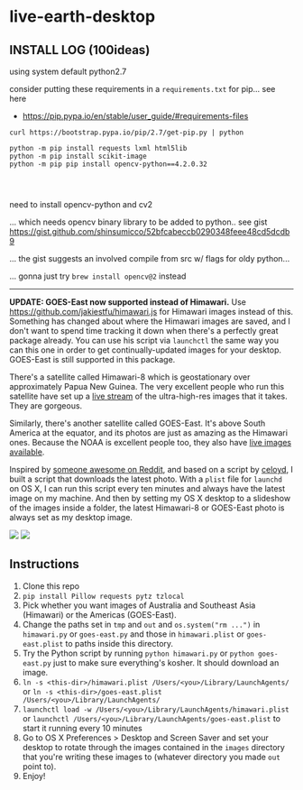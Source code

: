# live-earth-desktop

## INSTALL LOG (100ideas)

using system default python2.7

consider putting these requirements in a `requirements.txt` for pip... see here
- https://pip.pypa.io/en/stable/user_guide/#requirements-files

```shell
curl https://bootstrap.pypa.io/pip/2.7/get-pip.py | python

python -m pip install requests lxml html5lib
python -m pip install scikit-image
python -m pip pip install opencv-python==4.2.0.32




```

need to install opencv-python and cv2

... which needs opencv binary library to be added to python.. see gist
https://gist.github.com/shinsumicco/52bfcabeccb0290348feee48cd5dcdb9

... the gist suggests an involved compile from src w/ flags for oldy python...

... gonna just try `brew install opencv@2` instead


---

**UPDATE: GOES-East now supported instead of Himawari.** Use https://github.com/jakiestfu/himawari.js for Himawari images instead of this. Something has changed about where the Himawari images are saved, and I don't want to spend time tracking it down when there's a perfectly great package already. You can use his script via `launchctl` the same way you can this one in order to get continually-updated images for your desktop. GOES-East is still supported in this package.

There's a satellite called Himawari-8 which is geostationary over approximately Papua New Guinea. The very excellent people who run this satellite have set up a [live stream](http://himawari8.nict.go.jp/) of the ultra-high-res images that it takes. They are gorgeous.

Similarly, there's another satellite called GOES-East. It's above South America at the equator, and its photos are just as amazing as the Himawari ones. Because the NOAA is excellent people too, they also have [live images available](https://www.star.nesdis.noaa.gov/GOES/GOES16_FullDisk.php).

Inspired by [someone awesome on Reddit](https://www.reddit.com/r/programming/comments/441do9/i_made_a_windows_powershell_script_that_puts_a/), and based on a script by [celoyd](https://github.com/celoyd), I built a script that downloads the latest photo. With a `plist` file for `launchd` on OS X, I can run this script every ten minutes and always have the latest image on my machine. And then by setting my OS X desktop to a slideshow of the images inside a folder, the latest Himawari-8 or GOES-East photo is always set as my desktop image.

![](himawari-example.png)
![](goes-example.png)

## Instructions

1. Clone this repo
2. `pip install Pillow requests pytz tzlocal`
1. Pick whether you want images of Australia and Southeast Asia (Himawari) or the Americas (GOES-East).
3. Change the paths set in `tmp` and `out` and `os.system("rm ...")` in `himawari.py` or `goes-east.py` and those in `himawari.plist` or `goes-east.plist` to paths inside this directory.
4. Try the Python script by running `python himawari.py` or `python goes-east.py` just to make sure everything's kosher. It should download an image.
5. `ln -s <this-dir>/himawari.plist /Users/<you>/Library/LaunchAgents/` or `ln -s <this-dir>/goes-east.plist /Users/<you>/Library/LaunchAgents/`
6. `launchctl load -w /Users/<you>/Library/LaunchAgents/himawari.plist` or `launchctl /Users/<you>/Library/LaunchAgents/goes-east.plist` to start it running every 10 minutes
7. Go to OS X Preferences > Desktop and Screen Saver and set your desktop to rotate through the images contained in the `images` directory that you're writing these images to (whatever directory you made `out` point to).
8. Enjoy!

